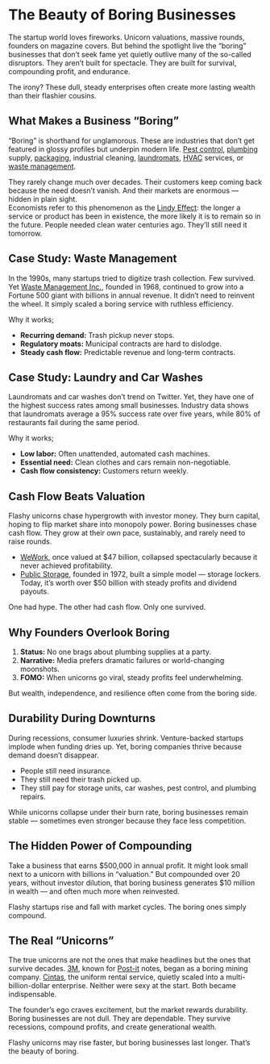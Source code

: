 # The Beauty of Boring Businesses

The startup world loves fireworks. Unicorn valuations, massive rounds, founders on magazine covers. But behind the spotlight live the “boring” businesses that don’t seek fame yet quietly outlive many of the so-called disruptors. They aren’t built for spectacle. They are built for survival, compounding profit, and endurance.  

The irony? These dull, steady enterprises often create more lasting wealth than their flashier cousins.  

## What Makes a Business “Boring”

“Boring” is shorthand for unglamorous. These are industries that don’t get featured in glossy profiles but underpin modern life. [Pest control](https://en.wikipedia.org/wiki/Pest_control), [plumbing](https://en.wikipedia.org/wiki/Plumbing) supply, [packaging](https://en.wikipedia.org/wiki/Packaging), industrial cleaning, [laundromats](https://en.wikipedia.org/wiki/Self-service_laundry), [HVAC](https://en.wikipedia.org/wiki/Heating,_ventilation,_and_air_conditioning) services, or [waste management](https://en.wikipedia.org/wiki/Waste_management).  

They rarely change much over decades. Their customers keep coming back because the need doesn’t vanish. And their markets are enormous — hidden in plain sight.  
Economists refer to this phenomenon as the [Lindy Effect](/2025/lindy-effect/): the longer a service or product has been in existence, the more likely it is to remain so in the future. People needed clean water centuries ago. They’ll still need it tomorrow.  

## Case Study: Waste Management

In the 1990s, many startups tried to digitize trash collection. Few survived. Yet [Waste Management Inc.](https://en.wikipedia.org/wiki/Waste_Management,_Inc.), founded in 1968, continued to grow into a Fortune 500 giant with billions in annual revenue. It didn’t need to reinvent the wheel. It simply scaled a boring service with ruthless efficiency.  

Why it works;

- **Recurring demand:** Trash pickup never stops.  
- **Regulatory moats:** Municipal contracts are hard to dislodge.  
- **Steady cash flow:** Predictable revenue and long-term contracts.  

## Case Study: Laundry and Car Washes

Laundromats and car washes don’t trend on Twitter. Yet, they have one of the highest success rates among small businesses. Industry data shows that laundromats average a 95% success rate over five years, while 80% of restaurants fail during the same period.  

Why it works;

- **Low labor:** Often unattended, automated cash machines.  
- **Essential need:** Clean clothes and cars remain non-negotiable.  
- **Cash flow consistency:** Customers return weekly. 

## Cash Flow Beats Valuation

Flashy unicorns chase hypergrowth with investor money. They burn capital, hoping to flip market share into monopoly power. Boring businesses chase cash flow. They grow at their own pace, sustainably, and rarely need to raise rounds.

- [WeWork](https://en.wikipedia.org/wiki/WeWork), once valued at $47 billion, collapsed spectacularly because it never achieved profitability.  
- [Public Storage](https://en.wikipedia.org/wiki/Public_Storage), founded in 1972, built a simple model — storage lockers. Today, it’s worth over $50 billion with steady profits and dividend payouts.  

One had hype. The other had cash flow. Only one survived.  

## Why Founders Overlook Boring

1. **Status:** No one brags about plumbing supplies at a party.  
2. **Narrative:** Media prefers dramatic failures or world-changing moonshots.  
3. **FOMO:** When unicorns go viral, steady profits feel underwhelming.  

But wealth, independence, and resilience often come from the boring side.  

## Durability During Downturns

During recessions, consumer luxuries shrink. Venture-backed startups implode when funding dries up. Yet, boring companies thrive because demand doesn’t disappear.  

- People still need insurance.  
- They still need their trash picked up.  
- They still pay for storage units, car washes, pest control, and plumbing repairs.  

While unicorns collapse under their burn rate, boring businesses remain stable — sometimes even stronger because they face less competition.  

## The Hidden Power of Compounding

Take a business that earns $500,000 in annual profit. It might look small next to a unicorn with billions in “valuation.” But compounded over 20 years, without investor dilution, that boring business generates $10 million in wealth — and often much more when reinvested.  

Flashy startups rise and fall with market cycles. The boring ones simply compound.  

## The Real “Unicorns”

The true unicorns are not the ones that make headlines but the ones that survive decades. [3M](https://en.wikipedia.org/wiki/3M), known for [Post-it](https://en.wikipedia.org/wiki/Post-it_note) notes, began as a boring mining company. [Cintas](https://en.wikipedia.org/wiki/Cintas), the uniform rental service, quietly scaled into a multi-billion-dollar enterprise. Neither were sexy at the start. Both became indispensable.

The founder’s ego craves excitement, but the market rewards durability. Boring businesses are not dull. They are dependable. They survive recessions, compound profits, and create generational wealth.

Flashy unicorns may rise faster, but boring businesses last longer. That’s the beauty of boring.